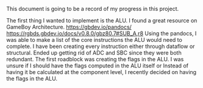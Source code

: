 This document is going to be a record of my progress in this project.

The first thing I wanted to implement is the ALU. I found a great resource on GameBoy Architecture.
https://gbdev.io/pandocs/
https://rgbds.gbdev.io/docs/v0.8.0/gbz80.7#SUB_A,r8
Using the pandocs, I was able to make a list of the core instructions the ALU would need to complete. 
I have been creating every instruction either through dataflow or structural.
Ended up getting rid of ADC and SBC since they were both redundant.
The first roadblock was creating the flags in the ALU. I was unsure if I should have the flags computed in the ALU itself or
Instead of having it be calculated at the component level, I recently decided on having the flags in the ALU.
